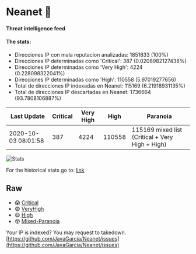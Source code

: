 # Neanet :hocho:
#### Threat intelligence feed
#### The stats:

- Direcciones IP con mala reputacion analizadas: 1851833 (100%)
- Direcciones IP determinadas como 'Critical':  387 (0.0208982127438%)
- Direcciones IP determinadas como 'Very High':  4224 (0.228098322041%)
- Direcciones IP determinadas como 'High':  110558 (5.97019277656)
- Total de direcciones IP indexadas en Neanet:  115169 (6.21918931135%)
- Total de direcciones IP descartadas en Neanet:  1736664 (93.7808106887%)

| Last Update | Critical | Very High | High | Paranoia |
| --- | --- | --- | --- | --- |
| 2020-10-03 08:01:58 | 387 | 4224 | 110558 | 115169 mixed list (Critical + Very High + High)|

![Stats](https://docs.google.com/spreadsheets/d/e/2PACX-1vSnaNMIXVabIpDJjufMlzH7poXnshF3mgd8Is1g9ytUEzVsP5my4Trn8f-xkoLLQ38xpL3HtmUexLo6/pubchart?oid=501124687&format=image)

For the historical stats go to: [link](/stats.csv)
## Raw
- :scream: [Critical](https://raw.githubusercontent.com/JavaGarcia/Neanet/master/blacklists/neanet_critical.txt)
- :fearful: [VeryHigh](https://raw.githubusercontent.com/JavaGarcia/Neanet/master/blacklists/neanet_veryHigh.txtt)
- :frowning: [High](https://raw.githubusercontent.com/JavaGarcia/Neanet/master/blacklists/neanet_high.txt)
- :dizzy_face: [Mixed-Paranoia](https://raw.githubusercontent.com/JavaGarcia/Neanet/master/blacklists/neanet_all.txt)


Your IP is indexed? You may request to takedown. [https://github.com/JavaGarcia/Neanet/issues](https://github.com/JavaGarcia/Neanet/issues)






























































































































































































































































































































































































































































































































































































































































































































































































































































































































































































































































































































































































































